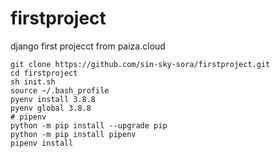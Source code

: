# firstproject
django first projecct from paiza.cloud

```
git clone https://github.com/sin-sky-sora/firstproject.git
cd firstproject
sh init.sh
source ~/.bash_profile
pyenv install 3.8.8
pyenv global 3.8.8
# pipenv
python -m pip install --upgrade pip
python -m pip install pipenv
pipenv install
```
